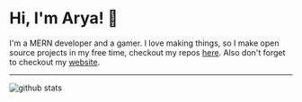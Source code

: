 
# Hi, I'm Arya! 👋

I'm a MERN developer and a gamer.
I love making things, so I make open source projects in my free time, checkout my repos [here](https://github.com/AryaAnish121?tab=repositories).
Also don't forget to checkout my [website](https://clever-mcclintock-c29857.netlify.app/).

---

![github stats](https://github-readme-stats.vercel.app/api/?username=AryaAnish121&count_private=true&showicons=true)
